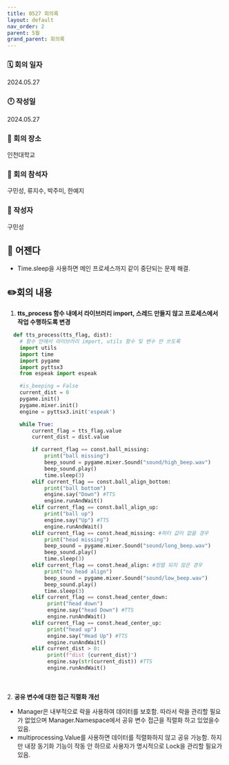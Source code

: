 ```yaml
---
title: 0527 회의록
layout: default
nav_order: 2
parent: 5월
grand_parent: 회의록
---
```


### 🗓️ 회의 일자

2024.05.27

### 🕛 작성일

2024.05.27

### 🚩 회의 장소

인천대학교

### 🤝 회의 참석자

구민성, 류지수, 박주미, 한예지

### 🙎 작성자

구민성

## 📣 어젠다

- Time.sleep을 사용하면 메인 프로세스까지 같이 중단되는 문제 해결.

## ✏️회의 내용

1. **tts_process 함수 내에서 라이브러리 import, 스레드 만들지 않고 프로세스에서 작업 수행하도록 변경**
```python
  def tts_process(tts_flag, dist):
    # 함수 안에서 라이브러리 import, utils 함수 및 변수 안 쓰도록
    import utils
    import time
    import pygame
    import pyttsx3
    from espeak import espeak

    #is_beeping = False
    current_dist = 0
    pygame.init()
    pygame.mixer.init()
    engine = pyttsx3.init('espeak')

    while True:
        current_flag = tts_flag.value
        current_dist = dist.value

        if current_flag == const.ball_missing:
            print("ball missing")
            beep_sound = pygame.mixer.Sound("sound/high_beep.wav")
            beep_sound.play()
            time.sleep(3)
        elif current_flag == const.ball_align_bottom:
            print("ball bottom")
            engine.say("Down") #TTS
            engine.runAndWait()
        elif current_flag == const.ball_align_up:
            print("ball up")
            engine.say("Up") #TTS
            engine.runAndWait() 
        elif current_flag == const.head_missing: #퍼터 값이 없을 경우
            print("head missing")
            beep_sound = pygame.mixer.Sound("sound/long_beep.wav")
            beep_sound.play()
            time.sleep(3)
        elif current_flag == const.head_align: #정렬 되지 않은 경우
            print("no head align")
            beep_sound = pygame.mixer.Sound("sound/low_beep.wav")
            beep_sound.play()
            time.sleep(3)
        elif current_flag == const.head_center_down:
             print("head down")
             engine.say("head Down") #TTS
             engine.runAndWait()
        elif current_flag == const.head_center_up:
             print("head up")            
             engine.say("Head Up") #TTS
             engine.runAndWait()
        elif current_dist > 0:
             print(f"dist {current_dist}")
             engine.say(str(current_dist)) #TTS
             engine.runAndWait()
  ```    
  <br/><br/>
2. **공유 변수에 대한 접근 직렬화 개선**
   - Manager은 내부적으로 락을 사용하여 데이터를 보호함. 따라서 락을 관리할 필요가 없었으며 Manager.Namespace에서 공유 변수 접근을 직렬화 하고 있었을수 있음.
     <br/>
   - multiprocessing.Value를 사용하면 데이터를 직렬화하지 않고 공유 가능함. 하지만 내장 동기화 기능이 작동 안 하므로 사용자가 명시적으로 Lock을 관리할 필요가 있음.
     <br/>
     <br/><br/>

